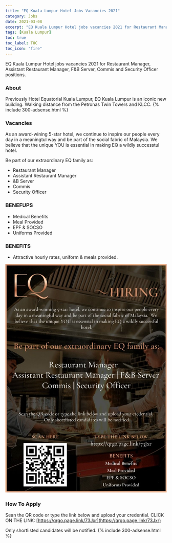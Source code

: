 ```yaml
---
title: "EQ Kuala Lumpur Hotel Jobs Vacancies 2021" 
category: Jobs 
date: 2021-03-08
excerpt: "EQ Kuala Lumpur Hotel jobs vacancies 2021 for Restaurant Manager, Assistant Restaurant Manager, F&B Server, Commis and Security Officer" 
tags: [Kuala Lumpur] 
toc: true 
toc_label: TOC 
toc_icon: "fire" 
--- 
```


EQ Kuala Lumpur Hotel jobs vacancies 2021 for Restaurant Manager, Assistant Restaurant Manager, F&B Server, Commis and Security Officer positions.

### About
Previously Hotel Equatorial Kuala Lumpur, EQ Kuala Lumpur is an iconic new building. Walking distance from the Petronas Twin Towers and KLCC.
{% include 300-adsense.html %} 

### Vacancies
As an award-wining 5-star hotel, we continue to inspire our people every day in a meaningtul way and be part of the social fabric of Malaysia. We believe that the unique YOU is essential in making EQ a wildly successtul hotel.

Be part of our extraordinary EQ family as:
- Restaurant Manager
- Assistant Restaurant Manager 
- &B Server
- Commis 
- Security Officer

### BENEFUPS
- Medical Benefits
- Meal Provided
- EPF & SOCSO
- Uniforms Provided

### BENEFITS
- Attractive hourly rates, uniform & meals provided.

![EQ Kuala Lumpur Hotel Jobs 2021!](/assets/images/2021-03/eq-kuala-lumpur-jobs-mar-2021.jpg "EQ Kuala Lumpur Jobs 2021")

### How To Apply
Sean the QR code or type the link below and upload your credential.
CLICK ON THE LINK: [https://qrgo.page.link/73Jxr](https://qrgo.page.link/73Jxr)

Only shortlisted candidates will be notified.
{% include 300-adsense.html %} 
